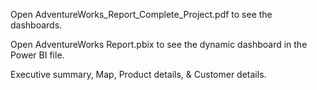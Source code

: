 Open AdventureWorks_Report_Complete_Project.pdf to see the dashboards.

Open AdventureWorks Report.pbix to see the dynamic dashboard in the Power BI file.

Executive summary, Map, Product details, & Customer details.
